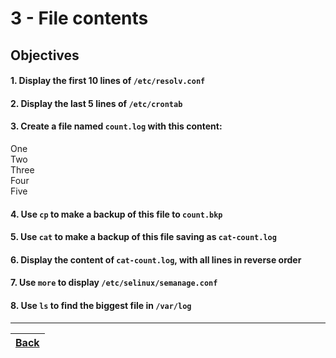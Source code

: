 #  3 - File contents

## Objectives

#### 1. Display the first 10 lines of `/etc/resolv.conf`
#### 2. Display the last 5 lines of `/etc/crontab`
#### 3. Create a file named `count.log` with this content:

  One<br>
  Two<br>
  Three<br>
  Four<br>
  Five

#### 4. Use `cp` to make a backup of this file to `count.bkp`
#### 5. Use `cat` to make a backup of this file saving as `cat-count.log`
#### 6. Display the content of `cat-count.log`, with all lines in reverse order
#### 7. Use `more` to display `/etc/selinux/semanage.conf`
#### 8. Use `ls` to find the biggest file in `/var/log`

---

[Back](../README.md)|  
:----- |
